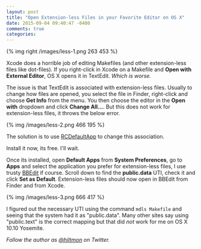```yaml
---
layout: post
title: "Open Extension-less Files in your Favorite Editor on OS X"
date: 2015-09-04 09:40:47 -0400
comments: true
categories: 
---
```


{% img right /images/less-1.png 263 453 %}

Xcode does a horrible job of editing Makefiles (and other extension-less files like dot-files). If you right-click in Xcode on a Makefile and **Open with External Editor**, OS X opens it in TextEdit. *Which is worse.*

The issue is that TextEdit is associated with extension-less files. Usually to change how files are opened, you select the file in Finder, right-click and choose **Get Info** from the menu. You then choose the editor in the **Open with** dropdown and click **Change All...**. But this does not work for extension-less files, it throws the below error.

{% img /images/less-2.png 466 195 %}

The solution is to use [RCDefaultApp](http://www.rubicode.com/Software/RCDefaultApp/) to change this association.

Install it now, its free. I'll wait.

Once its installed, open **Default Apps** from **System Preferences**, go to **Apps** and select the application you prefer for extension-less files, I use trusty [BBEdit](http://www.barebones.com/products/bbedit/) if course. Scroll down to find the **public.data** UTI, check it and click **Set as Default**. Extension-less files should now open in BBEdit from Finder and from Xcode.

{% img /images/less-3.png 666 417 %}

<span class="light">I figured out the necessary UTI using the command `mdls Makefile` and seeing that the system had it as "public.data". Many other sites say using "public.text" is the correct mapping but that did *not* work for me on OS X 10.10 Yosemite.</span>

*Follow the author as [@hiltmon](http://https://twitter.com/hiltmon) on Twitter.*

